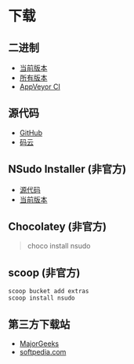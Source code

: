 ﻿# 下载

## 二进制

- [当前版本](https://github.com/M2Team/NSudo/releases/latest)
- [所有版本](https://github.com/M2Team/NSudo/releases)
- [AppVeyor CI](https://ci.appveyor.com/project/MouriNaruto/nsudo)

## 源代码

- [GitHub](https://github.com/M2Team/NSudo)
- [码云](https://gitee.com/M2-Team/NSudo)

## NSudo Installer (非官方)

- [源代码](https://github.com/Thdub/NSudo_Installer)
- [当前版本](https://github.com/Thdub/NSudo_Installer/releases/latest)

## Chocolatey (非官方)

> choco install nsudo

## scoop (非官方)

```
scoop bucket add extras
scoop install nsudo
```

## 第三方下载站

- [MajorGeeks](https://www.majorgeeks.com/files/details/nsudo.html)
- [softpedia.com](https://www.softpedia.com/get/Tweak/System-Tweak/NSudo.shtml)
